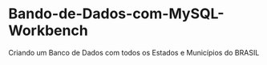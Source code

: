 # Bando-de-Dados-com-MySQL-Workbench
Criando um Banco de Dados com todos os Estados e Municípios do BRASIL 

